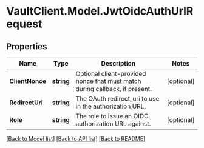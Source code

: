 # VaultClient.Model.JwtOidcAuthUrlRequest

## Properties

Name | Type | Description | Notes
------------ | ------------- | ------------- | -------------
**ClientNonce** | **string** | Optional client-provided nonce that must match during callback, if present. | [optional] 
**RedirectUri** | **string** | The OAuth redirect_uri to use in the authorization URL. | [optional] 
**Role** | **string** | The role to issue an OIDC authorization URL against. | [optional] 

[[Back to Model list]](../README.md#documentation-for-models) [[Back to API list]](../README.md#documentation-for-api-endpoints) [[Back to README]](../README.md)

